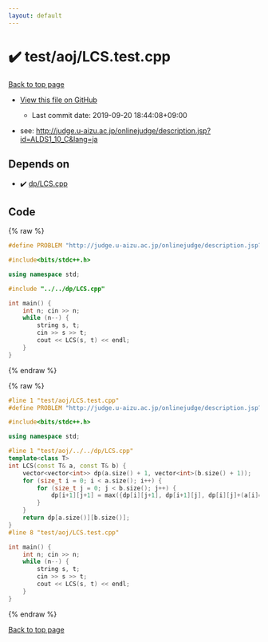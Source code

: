 ```yaml
---
layout: default
---
```


<!-- mathjax config similar to math.stackexchange -->
<script type="text/javascript" async
  src="https://cdnjs.cloudflare.com/ajax/libs/mathjax/2.7.5/MathJax.js?config=TeX-MML-AM_CHTML">
</script>
<script type="text/x-mathjax-config">
  MathJax.Hub.Config({
    TeX: { equationNumbers: { autoNumber: "AMS" }},
    tex2jax: {
      inlineMath: [ ['$','$'] ],
      processEscapes: true
    },
    "HTML-CSS": { matchFontHeight: false },
    displayAlign: "left",
    displayIndent: "2em"
  });
</script>

<script type="text/javascript" src="https://cdnjs.cloudflare.com/ajax/libs/jquery/3.4.1/jquery.min.js"></script>
<script src="https://cdn.jsdelivr.net/npm/jquery-balloon-js@1.1.2/jquery.balloon.min.js" integrity="sha256-ZEYs9VrgAeNuPvs15E39OsyOJaIkXEEt10fzxJ20+2I=" crossorigin="anonymous"></script>
<script type="text/javascript" src="../../../assets/js/copy-button.js"></script>
<link rel="stylesheet" href="../../../assets/css/copy-button.css" />


# :heavy_check_mark: test/aoj/LCS.test.cpp

<a href="../../../index.html">Back to top page</a>

* <a href="{{ site.github.repository_url }}/blob/master/test/aoj/LCS.test.cpp">View this file on GitHub</a>
    - Last commit date: 2019-09-20 18:44:08+09:00


* see: <a href="http://judge.u-aizu.ac.jp/onlinejudge/description.jsp?id=ALDS1_10_C&lang=ja">http://judge.u-aizu.ac.jp/onlinejudge/description.jsp?id=ALDS1_10_C&lang=ja</a>


## Depends on

* :heavy_check_mark: <a href="../../../library/dp/LCS.cpp.html">dp/LCS.cpp</a>


## Code

<a id="unbundled"></a>
{% raw %}
```cpp
#define PROBLEM "http://judge.u-aizu.ac.jp/onlinejudge/description.jsp?id=ALDS1_10_C&lang=ja"

#include<bits/stdc++.h>

using namespace std;

#include "../../dp/LCS.cpp"

int main() {
	int n; cin >> n;
	while (n--) {
		string s, t;
		cin >> s >> t;
		cout << LCS(s, t) << endl;
	}
}
```
{% endraw %}

<a id="bundled"></a>
{% raw %}
```cpp
#line 1 "test/aoj/LCS.test.cpp"
#define PROBLEM "http://judge.u-aizu.ac.jp/onlinejudge/description.jsp?id=ALDS1_10_C&lang=ja"

#include<bits/stdc++.h>

using namespace std;

#line 1 "test/aoj/../../dp/LCS.cpp"
template<class T>
int LCS(const T& a, const T& b) {
	vector<vector<int>> dp(a.size() + 1, vector<int>(b.size() + 1));
	for (size_t i = 0; i < a.size(); i++) {
		for (size_t j = 0; j < b.size(); j++) {
			dp[i+1][j+1] = max({dp[i][j+1], dp[i+1][j], dp[i][j]+(a[i]==b[j])});
		}
	}
	return dp[a.size()][b.size()];
}
#line 8 "test/aoj/LCS.test.cpp"

int main() {
	int n; cin >> n;
	while (n--) {
		string s, t;
		cin >> s >> t;
		cout << LCS(s, t) << endl;
	}
}

```
{% endraw %}

<a href="../../../index.html">Back to top page</a>


